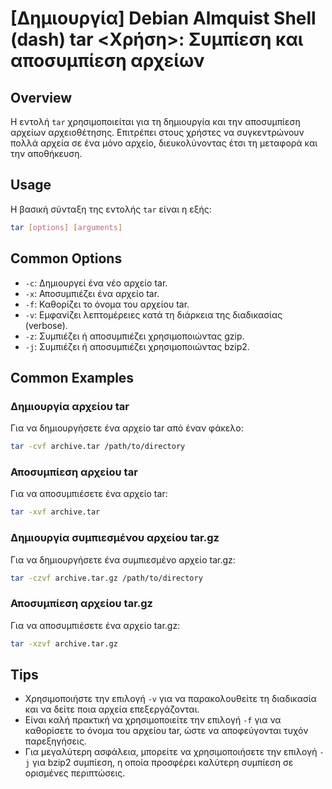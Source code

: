 # [Δημιουργία] Debian Almquist Shell (dash) tar <Χρήση>: Συμπίεση και αποσυμπίεση αρχείων

## Overview
Η εντολή `tar` χρησιμοποιείται για τη δημιουργία και την αποσυμπίεση αρχείων αρχειοθέτησης. Επιτρέπει στους χρήστες να συγκεντρώνουν πολλά αρχεία σε ένα μόνο αρχείο, διευκολύνοντας έτσι τη μεταφορά και την αποθήκευση.

## Usage
Η βασική σύνταξη της εντολής `tar` είναι η εξής:

```bash
tar [options] [arguments]
```

## Common Options
- `-c`: Δημιουργεί ένα νέο αρχείο tar.
- `-x`: Αποσυμπιέζει ένα αρχείο tar.
- `-f`: Καθορίζει το όνομα του αρχείου tar.
- `-v`: Εμφανίζει λεπτομέρειες κατά τη διάρκεια της διαδικασίας (verbose).
- `-z`: Συμπιέζει ή αποσυμπιέζει χρησιμοποιώντας gzip.
- `-j`: Συμπιέζει ή αποσυμπιέζει χρησιμοποιώντας bzip2.

## Common Examples
### Δημιουργία αρχείου tar
Για να δημιουργήσετε ένα αρχείο tar από έναν φάκελο:

```bash
tar -cvf archive.tar /path/to/directory
```

### Αποσυμπίεση αρχείου tar
Για να αποσυμπιέσετε ένα αρχείο tar:

```bash
tar -xvf archive.tar
```

### Δημιουργία συμπιεσμένου αρχείου tar.gz
Για να δημιουργήσετε ένα συμπιεσμένο αρχείο tar.gz:

```bash
tar -czvf archive.tar.gz /path/to/directory
```

### Αποσυμπίεση αρχείου tar.gz
Για να αποσυμπιέσετε ένα αρχείο tar.gz:

```bash
tar -xzvf archive.tar.gz
```

## Tips
- Χρησιμοποιήστε την επιλογή `-v` για να παρακολουθείτε τη διαδικασία και να δείτε ποια αρχεία επεξεργάζονται.
- Είναι καλή πρακτική να χρησιμοποιείτε την επιλογή `-f` για να καθορίσετε το όνομα του αρχείου tar, ώστε να αποφεύγονται τυχόν παρεξηγήσεις.
- Για μεγαλύτερη ασφάλεια, μπορείτε να χρησιμοποιήσετε την επιλογή `-j` για bzip2 συμπίεση, η οποία προσφέρει καλύτερη συμπίεση σε ορισμένες περιπτώσεις.